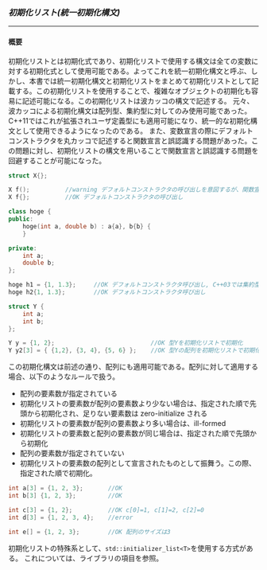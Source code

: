 ### *初期化リスト(統一初期化構文)*
---
#### 概要
初期化リストとは初期化式であり、初期化リストで使用する構文は全ての変数に対する初期化式として使用可能である。よってこれを統一初期化構文と呼ぶ、しかし、本書では統一初期化構文と初期化リストをまとめて初期化リストとして記載する。この初期化リストを使用することで、複雑なオブジェクトの初期化も容易に記述可能になる。この初期化リストは波カッコの構文で記述する。
元々、波カッコによる初期化構文は配列型、集約型に対してのみ使用可能であった。C++11ではこれが拡張されユーザ定義型にも適用可能になり、統一的な初期化構文として使用できるようになったのである。
また、変数宣言の際にデフォルトコンストラクタを丸カッコで記述すると関数宣言と誤認識する問題があった。この問題に対し、初期化リストの構文を用いることで関数宣言と誤認識する問題を回避することが可能になった。


```c++
struct X{};

X f();          //warning デフォルトコンストラクタの呼び出しを意図するが、関数宣言として解釈。
X f{};          //OK デフォルトコンストラクタの呼び出し

class hoge {
public:
    hoge(int a, double b) : a{a}, b{b} {
    }

private:
    int a;
    double b;
};

hoge h1 = {1, 1.3};     //OK デフォルトコンストラクタ呼び出し, C++03では集約型のみ使用可
hoge h2{1, 1.3};        //OK デフォルトコンストラクタ呼び出し

struct Y {
    int a;
    int b;
};

Y y = {1, 2};                           //OK 型Yを初期化リストで初期化
Y y2[3] = { {1,2}, {3, 4}, {5, 6} };    //OK 型Yの配列を初期化リストで初期化
```

この初期化構文は前述の通り、配列にも適用可能である。配列に対して適用する場合、以下のようなルールで扱う。
 * 配列の要素数が指定されている
  * 初期化リストの要素数が配列の要素数より少ない場合は、指定された順で先頭から初期化され、足りない要素数は zero-initialize される
  * 初期化リストの要素数が配列の要素数より多い場合は、ill-formed
  * 初期化リストの要素数と配列の要素数が同じ場合は、指定された順で先頭から初期化
 * 配列の要素数が指定されていない
  * 初期化リストの要素数の配列として宣言されたものとして振舞う。この際、指定された順で初期化。

```c++
int a[3] = {1, 2, 3};       //OK
int b[3] {1, 2, 3};         //OK

int c[3] = {1, 2};          //OK c[0]=1, c[1]=2, c[2]=0
int d[3] = {1, 2, 3, 4};    //error

int e[] = {1, 2, 3};        //OK 配列のサイズは3
```

初期化リストの特殊系として、`std::initializer_list<T>`を使用する方式がある。
これについては、ライブラリの項目を参照。
